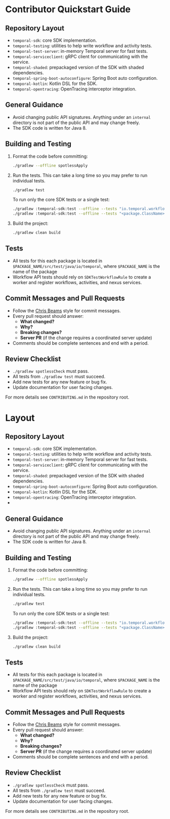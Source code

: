 # Contributor Quickstart Guide

## Repository Layout
- `temporal-sdk`: core SDK implementation.
- `temporal-testing`: utilities to help write workflow and activity tests.
- `temporal-test-server`: in-memory Temporal server for fast tests.
- `temporal-serviceclient`: gRPC client for communicating with the service.
- `temporal-shaded`: prepackaged version of the SDK with shaded dependencies.
- `temporal-spring-boot-autoconfigure`: Spring Boot auto configuration.
- `temporal-kotlin`: Kotlin DSL for the SDK.
- `temporal-opentracing`: OpenTracing interceptor integration.

## General Guidance
- Avoid changing public API signatures. Anything under an `internal` directory
  is not part of the public API and may change freely.
- The SDK code is written for Java 8.

## Building and Testing
1. Format the code before committing:
   ```bash
   ./gradlew --offline spotlessApply
   ```
2. Run the tests. This can take a long time so you may prefer to run individual tests.
   ```bash
   ./gradlew test
   ```
   To run only the core SDK tests or a single test:
   ```bash
   ./gradlew :temporal-sdk:test --offline --tests "io.temporal.workflow.*"
   ./gradlew :temporal-sdk:test --offline --tests "<package.ClassName>"
   ```
3. Build the project:
   ```bash
   ./gradlew clean build
   ```

## Tests
- All tests for this each package is located in `$PACKAGE_NAME/src/test/java/io/temporal`, where `$PACKAGE_NAME` is the name of the package
- Workflow API tests should rely on `SDKTestWorkflowRule` to create a worker and
  register workflows, activities, and nexus services.

## Commit Messages and Pull Requests
- Follow the [Chris Beams](http://chris.beams.io/posts/git-commit/) style for
  commit messages.
- Every pull request should answer:
  - **What changed?**
  - **Why?**
  - **Breaking changes?**
  - **Server PR** (if the change requires a coordinated server update)
- Comments should be complete sentences and end with a period.

## Review Checklist
- `./gradlew spotlessCheck` must pass.
- All tests from `./gradlew test` must succeed.
- Add new tests for any new feature or bug fix.
- Update documentation for user facing changes.

For more details see `CONTRIBUTING.md` in the repository root.

# Layout

## Repository Layout
- `temporal-sdk`: core SDK implementation.
- `temporal-testing`: utilities to help write workflow and activity tests.
- `temporal-test-server`: in-memory Temporal server for fast tests.
- `temporal-serviceclient`: gRPC client for communicating with the service.
- `temporal-shaded`: prepackaged version of the SDK with shaded dependencies.
- `temporal-spring-boot-autoconfigure`: Spring Boot auto configuration.
- `temporal-kotlin`: Kotlin DSL for the SDK.
- `temporal-opentracing`: OpenTracing interceptor integration.
- 
## General Guidance
- Avoid changing public API signatures. Anything under an `internal` directory
  is not part of the public API and may change freely.
- The SDK code is written for Java 8.

## Building and Testing
1. Format the code before committing:
   ```bash
   ./gradlew --offline spotlessApply
   ```
2. Run the tests. This can take a long time so you may prefer to run individual tests.
   ```bash
   ./gradlew test
   ```
   To run only the core SDK tests or a single test:
   ```bash
   ./gradlew :temporal-sdk:test --offline --tests "io.temporal.workflow.*"
   ./gradlew :temporal-sdk:test --offline --tests "<package.ClassName>"
   ```
3. Build the project:
   ```bash
   ./gradlew clean build
   ```

## Tests
- All tests for this each package is located in `$PACKAGE_NAME/src/test/java/io/temporal`, where `$PACKAGE_NAME` is the name of the package
- Workflow API tests should rely on `SDKTestWorkflowRule` to create a worker and
  register workflows, activities, and nexus services.

## Commit Messages and Pull Requests
- Follow the [Chris Beams](http://chris.beams.io/posts/git-commit/) style for
  commit messages.
- Every pull request should answer:
  - **What changed?**
  - **Why?**
  - **Breaking changes?**
  - **Server PR** (if the change requires a coordinated server update)
- Comments should be complete sentences and end with a period.

## Review Checklist
- `./gradlew spotlessCheck` must pass.
- All tests from `./gradlew test` must succeed.
- Add new tests for any new feature or bug fix.
- Update documentation for user facing changes.

For more details see `CONTRIBUTING.md` in the repository root.
